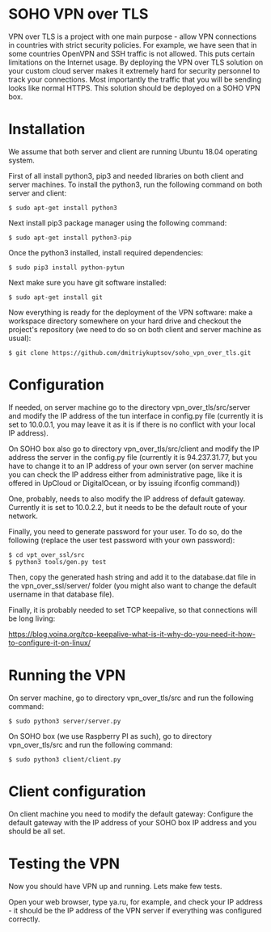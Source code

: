 # SOHO VPN over TLS 

VPN over TLS is a project with one main purpose - allow VPN connections in countries with strict 
security policies. For example, we have seen that in some countries OpenVPN and SSH traffic is not
allowed. This puts certain limitations on the Internet usage. By deploying the VPN over TLS solution
on your custom cloud server makes it extremely hard for security personnel to track your connections.
Most importantly the traffic that you will be sending looks like normal HTTPS. This solution 
should be deployed on a SOHO VPN box.

# Installation

We assume that both server and client are running Ubuntu 18.04 operating system.

First of all install python3, pip3 and needed libraries on both client and server machines.
To install the python3, run the following command on both server and client:

```
$ sudo apt-get install python3
```

Next install pip3 package manager using the following command:

```
$ sudo apt-get install python3-pip
```

Once the python3 installed, install required dependencies:

```
$ sudo pip3 install python-pytun
```

Next make sure you have git software installed:

```
$ sudo apt-get install git
```

Now everything is ready for the deployment of the VPN software: make a workspace directory somewhere on
your hard drive and checkout the project's repository (we need to do so on both client and server machine as 
usual):

```
$ git clone https://github.com/dmitriykuptsov/soho_vpn_over_tls.git
```

# Configuration

If needed, on server machine go to the directory vpn_over_tls/src/server and modify the 
IP address of the tun interface in config.py file (currently it is set to 10.0.0.1, you may leave it as it is
if there is no conflict with your local IP address).

On SOHO box also go to directory vpn_over_tls/src/client and modify the IP address the server in the config.py
file (currently it is 94.237.31.77, but you have to change it to an IP address of your own server (on server machine you 
can check the IP address either from administrative page, like it is offered in UpCloud or DigitalOcean, or by issuing ifconfig command))

One, probably, needs to also modify the IP address of default gateway. Currently it is set to 10.0.2.2, but it needs to be 
the default route of your network.

Finally, you need to generate password for your user. To do so, do the following (replace the user test password with your own password):

```
$ cd vpt_over_ssl/src
$ python3 tools/gen.py test
```

Then, copy the generated hash string and add it to the database.dat file in the vpn_over_ssl/server/ folder (you might also want to change the default username in that database file).

Finally, it is probably needed to set TCP keepalive, so that connections will be long living:

https://blog.voina.org/tcp-keepalive-what-is-it-why-do-you-need-it-how-to-configure-it-on-linux/

# Running the VPN

On server machine, go to directory vpn_over_tls/src and run the following command:

```
$ sudo python3 server/server.py
```

On SOHO box (we use Raspberry PI as such), go to directory vpn_over_tls/src and run the following command:

```
$ sudo python3 client/client.py
```

# Client configuration

On client machine you need to modify the default gateway: Configure the default gateway
with the IP address of your SOHO box IP address and you should be all set.

# Testing the VPN

Now you should have VPN up and running. Lets make few tests.

Open your web browser, type ya.ru, for example, and 
check your IP address - it should be the IP address of the VPN server if 
everything was configured correctly.
